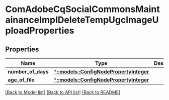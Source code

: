 # ComAdobeCqSocialCommonsMaintainanceImplDeleteTempUgcImageUploadProperties

## Properties
Name | Type | Description | Notes
------------ | ------------- | ------------- | -------------
**number_of_days** | [***::models::ConfigNodePropertyInteger**](configNodePropertyInteger.md) |  | [optional] 
**age_of_file** | [***::models::ConfigNodePropertyInteger**](configNodePropertyInteger.md) |  | [optional] 

[[Back to Model list]](../README.md#documentation-for-models) [[Back to API list]](../README.md#documentation-for-api-endpoints) [[Back to README]](../README.md)


